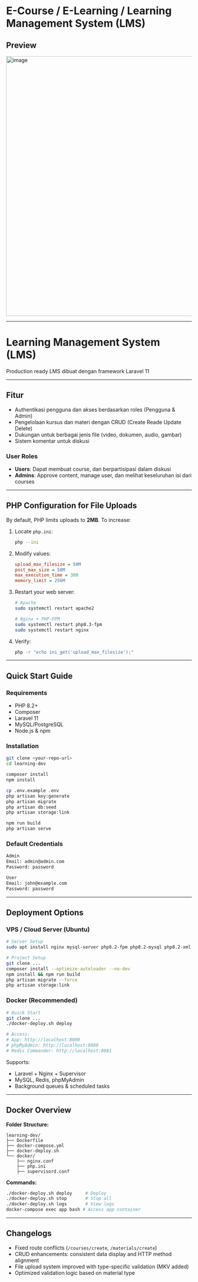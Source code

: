 # E-Course / E-Learning / Learning Management System (LMS)

## Preview
<img width="1278" height="704" alt="image" src="https://github.com/user-attachments/assets/a1c2ac90-e4e4-40d6-9b4c-fd8abd2bea41" />


---

# Learning Management System (LMS)

Production ready LMS dibuat dengan framework Laravel 11

---

## Fitur

* Authentikasi pengguna dan akses berdasarkan roles (Pengguna & Admin)
* Pengelolaan kursus dan materi dengan CRUD (Create Reade Update Delete)
* Dukungan untuk berbagai jenis file (video, dokumen, audio, gambar)
* Sistem komentar untuk diskusi

### User Roles

* **Users**: Dapat membuat course, dan berpartisipasi dalam diskusi 
* **Admins**: Approve content, manage user, dan melihat keseluruhan isi dari courses

---

## PHP Configuration for File Uploads

By default, PHP limits uploads to **2MB**. To increase:

1. Locate `php.ini`:

   ```bash
   php --ini
   ```

2. Modify values:

   ```ini
   upload_max_filesize = 50M
   post_max_size = 50M
   max_execution_time = 300
   memory_limit = 256M
   ```

3. Restart your web server:

   ```bash
   # Apache
   sudo systemctl restart apache2

   # Nginx + PHP-FPM
   sudo systemctl restart php8.3-fpm
   sudo systemctl restart nginx
   ```

4. Verify:

   ```bash
   php -r "echo ini_get('upload_max_filesize');"
   ```

---

## Quick Start Guide

### Requirements

* PHP 8.2+
* Composer
* Laravel 11
* MySQL/PostgreSQL
* Node.js & npm

### Installation

```bash
git clone <your-repo-url>
cd learning-dev

composer install
npm install

cp .env.example .env
php artisan key:generate
php artisan migrate
php artisan db:seed
php artisan storage:link

npm run build
php artisan serve
```

### Default Credentials

```bash
Admin
Email: admin@admin.com
Password: password

User
Email: john@example.com
Password: password
```

---


## Deployment Options

###  VPS / Cloud Server (Ubuntu)

```bash
# Server Setup
sudo apt install nginx mysql-server php8.2-fpm php8.2-mysql php8.2-xml php8.2-zip php8.2-curl php8.2-mbstring -y

# Project Setup
git clone ...
composer install --optimize-autoloader --no-dev
npm install && npm run build
php artisan migrate --force
php artisan storage:link
```

### Docker (Recommended)

```bash
# Quick Start
git clone ...
./docker-deploy.sh deploy

# Access:
# App: http://localhost:8000
# phpMyAdmin: http://localhost:8080
# Redis Commander: http://localhost:8081
```

Supports:

* Laravel + Nginx + Supervisor
* MySQL, Redis, phpMyAdmin
* Background queues & scheduled tasks

---

## Docker Overview

**Folder Structure:**

```
learning-dev/
├── Dockerfile
├── docker-compose.yml
├── docker-deploy.sh
└── docker/
    ├── nginx.conf
    ├── php.ini
    ├── supervisord.conf
```

**Commands:**

```bash
./docker-deploy.sh deploy     # Deploy
./docker-deploy.sh stop       # Stop all
./docker-deploy.sh logs       # View logs
docker-compose exec app bash # Access app container
```

---

## Changelogs

* Fixed route conflicts (`/courses/create`, `/materials/create`)
* CRUD enhancements: consistent data display and HTTP method alignment
* File upload system improved with type-specific validation (MKV added)
* Optimized validation logic based on material type
